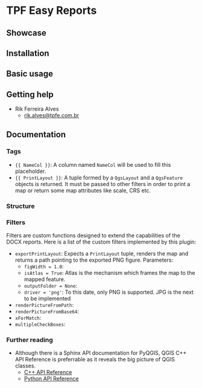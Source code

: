 # TPF Easy Reports

## Showcase

## Installation

## Basic usage

## Getting help

- Rik Ferreira Alves
  - rik.alves@tpfe.com.br

## Documentation

### Tags

- `{{ NameCol }}`: A column named `NameCol` will be used to fill this placeholder.
- `{{ PrintLayout }}`: A tuple formed by a `QgsLayout` and a `QgsFeature` objects is returned. It must be passed to other filters in order to print a map or return some map attributes like scale, CRS etc.

### Structure

### Filters

Filters are custom functions designed to extend the capabilities of the DOCX reports. Here is a list of the custom filters implemented by this plugin:

- `exportPrintLayout`: Expects a `PrintLayout` tuple, renders the map and returns a path pointing to the exported PNG figure. Parameters:
  - `figWidth = 1.0`:
  - `isAtlas = True`: Atlas is the mechanism which frames the map to the mapped feature.
  - `outputFolder = None`:
  - `driver = 'png'`: To this date, only PNG is supported. JPG is the next to be implemented
- `renderPictureFromPath`:
- `renderPictureFromBase64`:
- `xForMatch`:
- `multipleCheckBoxes`:

### Further reading

- Although there is a Sphinx API documentation for PyQGIS, QGIS C++ API Reference is preferrable as it reveals the big picture of QGIS classes.
  - [C++ API Reference](https://api.qgis.org/api/index.html)
  - [Python API Reference](https://qgis.org/pyqgis/3.0/)

